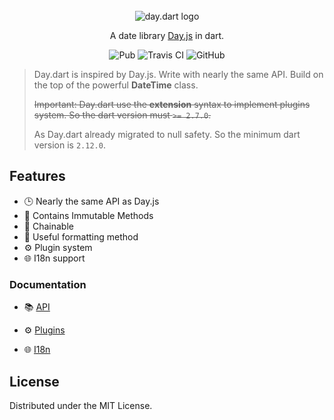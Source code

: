 <br />
<br />
<br />

<p align="center">
  <img src="https://github.com/g1eny0ung/day.dart/blob/master/day.dart.png?raw=true" alt="day.dart logo" />
</p>
<p align="center">A date library <a href="https://github.com/iamkun/dayjs/">Day.js</a> in dart.</p>

<p align="center">
  <img alt="Pub" src="https://img.shields.io/pub/v/day.svg">
  <img src="https://travis-ci.org/dayjs/day.dart.svg?branch=master" alt="Travis CI" />
  <img alt="GitHub" src="https://img.shields.io/github/license/g1eny0ung/day.dart.svg">
</p>

> Day.dart is inspired by Day.js. Write with nearly the same API. Build on the top of the powerful **DateTime** class.
>
> ~~Important: Day.dart use the **extension** syntax to implement plugins system. So the dart version must `>= 2.7.0`.~~
>
> As Day.dart already migrated to null safety. So the minimum dart version is `2.12.0`.

## Features

- 🕒 Nearly the same API as Day.js
- 💪 Contains Immutable Methods
- 🔗 Chainable
- 👀 Useful formatting method
- ⚙️ Plugin system
- 🌐 I18n support

### Documentation

- 📚 [API](https://github.com/dayjs/day.dart/blob/master/API.md)

- ⚙️ [Plugins](https://github.com/dayjs/day.dart/blob/master/PLUGINS.md)

- 🌐 [I18n](https://github.com/dayjs/day.dart/blob/master/I18N.md)

## License

Distributed under the MIT License.
